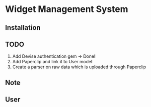 Widget Management System
========================

## Installation

## TODO
1. Add Devise authentication gem -> Done!
2. Add Paperclip and link it to User model 
3. Create a parser on raw data which is uploaded through Paperclip

## Note

## User
